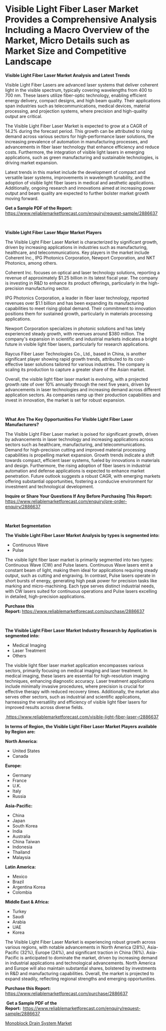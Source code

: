 <p><h1>Visible Light Fiber Laser Market Provides a Comprehensive Analysis Including a Macro Overview of the Market, Micro Details such as Market Size and Competitive Landscape</h1></p><p><strong>Visible Light Fiber Laser Market Analysis and Latest Trends</strong></p>
<p><p>Visible Light Fiber Lasers are advanced laser systems that deliver coherent light in the visible spectrum, typically covering wavelengths from 400 to 700 nm. These lasers utilize fiber-optic technology, enabling efficient energy delivery, compact designs, and high beam quality. Their applications span industries such as telecommunications, medical devices, material processing, and projection systems, where precision and high-quality output are critical.</p><p>The Visible Light Fiber Laser Market is expected to grow at a CAGR of 14.2% during the forecast period. This growth can be attributed to rising demand across various sectors for high-performance laser solutions, the increasing prevalence of automation in manufacturing processes, and advancements in fiber laser technology that enhance efficiency and reduce costs. Furthermore, the integration of visible light lasers in emerging applications, such as green manufacturing and sustainable technologies, is driving market expansion. </p><p>Latest trends in this market include the development of compact and versatile laser systems, improvements in wavelength tunability, and the adoption of visible light fiber lasers in medical and aesthetic applications. Additionally, ongoing research and innovations aimed at increasing power output and beam quality are expected to further bolster market growth moving forward.</p></p>
<p><strong>Get a Sample PDF of the Report:&nbsp;</strong> <a href="https://www.reliablemarketforecast.com/enquiry/request-sample/2886637?utm_campaign=3381&utm_medium=2&utm_source=Github&utm_content=ia&utm_term=13032025&utm_id=visible-light-fiber-laser">https://www.reliablemarketforecast.com/enquiry/request-sample/2886637</a></p>
<p>&nbsp;</p>
<p><strong>Visible Light Fiber Laser Major Market Players</strong></p>
<p><p>The Visible Light Fiber Laser Market is characterized by significant growth, driven by increasing applications in industries such as manufacturing, healthcare, and telecommunications. Key players in the market include Coherent Inc., IPG Photonics Corporation, Newport Corporation, and NKT Photonics, among others.</p><p>Coherent Inc. focuses on optical and laser technology solutions, reporting a revenue of approximately $1.25 billion in its latest fiscal year. The company is investing in R&D to enhance its product offerings, particularly in the high-precision manufacturing sector. </p><p>IPG Photonics Corporation, a leader in fiber laser technology, reported revenues over $1.1 billion and has been expanding its manufacturing capabilities to meet rising global demand. Their commitment to innovation positions them for sustained growth, particularly in materials processing applications.</p><p>Newport Corporation specializes in photonic solutions and has lately experienced steady growth, with revenues around $380 million. The company's expansion in scientific and industrial markets indicates a bright future in visible light fiber lasers, particularly for research applications.</p><p>Raycus Fiber Laser Technologies Co., Ltd., based in China, is another significant player showing rapid growth trends, attributed to its cost-effective laser solutions tailored for various industries. The company is scaling its production to capture a greater share of the Asian market.</p><p>Overall, the visible light fiber laser market is evolving, with a projected growth rate of over 10% annually through the next five years, driven by advancements in laser technologies and increasing demand across different application sectors. As companies ramp up their production capabilities and invest in innovation, the market is set for robust expansion.</p></p>
<p>&nbsp;</p>
<p><strong>What Are The Key Opportunities For Visible Light Fiber Laser Manufacturers?</strong></p>
<p><p>The Visible Light Fiber Laser market is poised for significant growth, driven by advancements in laser technology and increasing applications across sectors such as healthcare, manufacturing, and telecommunications. Demand for high-precision cutting and improved material processing capabilities is propelling market expansion. Growth trends indicate a shift towards compact, efficient laser systems, fueled by innovations in materials and design. Furthermore, the rising adoption of fiber lasers in industrial automation and defense applications is expected to enhance market penetration. Future outlook suggests a robust CAGR, with emerging markets offering substantial opportunities, fostering a conducive environment for investment and technological development.</p></p>
<p><strong>Inquire or Share Your Questions If Any Before Purchasing This Report:</strong> <a href="https://www.reliablemarketforecast.com/enquiry/pre-order-enquiry/2886637?utm_campaign=3381&utm_medium=2&utm_source=Github&utm_content=ia&utm_term=13032025&utm_id=visible-light-fiber-laser">https://www.reliablemarketforecast.com/enquiry/pre-order-enquiry/2886637</a></p>
<p>&nbsp;</p>
<p><strong>Market Segmentation</strong></p>
<p><strong>The Visible Light Fiber Laser Market Analysis by types is segmented into:</strong></p>
<p><ul><li>Continuous Wave</li><li>Pulse</li></ul></p>
<p><p>The visible light fiber laser market is primarily segmented into two types: Continuous Wave (CW) and Pulse lasers. Continuous Wave lasers emit a constant beam of light, making them ideal for applications requiring steady output, such as cutting and engraving. In contrast, Pulse lasers operate in short bursts of energy, generating high peak power for precision tasks like marking and micro-machining. Each type serves distinct industrial needs, with CW lasers suited for continuous operations and Pulse lasers excelling in detailed, high-precision applications.</p></p>
<p><strong>Purchase this Report:&nbsp;</strong><a href="https://www.reliablemarketforecast.com/purchase/2886637?utm_campaign=3381&utm_medium=2&utm_source=Github&utm_content=ia&utm_term=13032025&utm_id=visible-light-fiber-laser">https://www.reliablemarketforecast.com/purchase/2886637</a></p>
<p>&nbsp;</p>
<p><strong>The Visible Light Fiber Laser Market Industry Research by Application is segmented into:</strong></p>
<p><ul><li>Medical Imaging</li><li>Laser Treatment</li><li>Others</li></ul></p>
<p><p>The visible light fiber laser market application encompasses various sectors, primarily focusing on medical imaging and laser treatment. In medical imaging, these lasers are essential for high-resolution imaging techniques, enhancing diagnostic accuracy. Laser treatment applications include minimally invasive procedures, where precision is crucial for effective therapy with reduced recovery times. Additionally, the market also serves other sectors, such as industrial and scientific applications, harnessing the versatility and efficiency of visible light fiber lasers for improved results across diverse fields.</p></p>
<p><a href="https://www.reliablemarketforecast.com/visible-light-fiber-laser-r2886637?utm_campaign=3381&utm_medium=2&utm_source=Github&utm_content=ia&utm_term=13032025&utm_id=visible-light-fiber-laser">&nbsp;https://www.reliablemarketforecast.com/visible-light-fiber-laser-r2886637</a></p>
<p><strong>In terms of Region, the Visible Light Fiber Laser Market Players available by Region are:</strong></p>
<p>
    <p> <strong> North America: </strong>
        <ul>
            <li>United States</li>
            <li>Canada</li>
        </ul>
        </p> 
    <p> <strong> Europe: </strong>
        <ul>
            <li>Germany</li>
            <li>France</li>
            <li>U.K.</li>
            <li>Italy</li>
            <li>Russia</li>
        </ul>
        </p> 
    <p> <strong> Asia-Pacific: </strong>
        <ul>
            <li>China</li>
            <li>Japan</li>
            <li>South Korea</li>
            <li>India</li>
            <li>Australia</li>
            <li>China Taiwan</li>
            <li>Indonesia</li>
            <li>Thailand</li>
            <li>Malaysia</li>
        </ul>
        </p> 
    <p> <strong> Latin America: </strong>
        <ul>
            <li>Mexico</li>
            <li>Brazil</li>
            <li>Argentina Korea</li>
            <li>Colombia</li>
        </ul>
        </p> 
    <p> <strong> Middle East & Africa: </strong>
        <ul>
            <li>Turkey</li>
            <li>Saudi</li>
            <li>Arabia</li>
            <li>UAE</li>
            <li>Korea</li>
        </ul>
    </p>
    </p>
<p><p>The Visible Light Fiber Laser Market is experiencing robust growth across various regions, with notable advancements in North America (28%), Asia-Pacific (32%), Europe (24%), and significant traction in China (16%). Asia-Pacific is anticipated to dominate the market, driven by increasing demand in industrial applications and technological advancements. North America and Europe will also maintain substantial shares, bolstered by investments in R&D and manufacturing capabilities. Overall, the market is projected to expand steadily, reflecting regional strengths and emerging opportunities.</p></p>
<p><strong>Purchase this Report: </strong><a href="https://www.reliablemarketforecast.com/purchase/2886637?utm_campaign=3381&utm_medium=2&utm_source=Github&utm_content=ia&utm_term=13032025&utm_id=visible-light-fiber-laser">https://www.reliablemarketforecast.com/purchase/2886637</a></p>
<p>&nbsp;<strong>Get a Sample PDF of the Report:&nbsp;&nbsp;</strong><a href="https://www.reliablemarketforecast.com/enquiry/request-sample/2886637?utm_campaign=3381&utm_medium=2&utm_source=Github&utm_content=ia&utm_term=13032025&utm_id=visible-light-fiber-laser">https://www.reliablemarketforecast.com/enquiry/request-sample/2886637</a></p>
<p><strong></strong></p>
<p><p><a href="https://github.com/tanckfelli84/Market-Research-Report-List-1/blob/main/monoblock-drain-system-market.md?utm_campaign=3381&utm_medium=2&utm_source=Github&utm_content=ia&utm_term=13032025&utm_id=visible-light-fiber-laser">Monoblock Drain System Market</a></p></p>